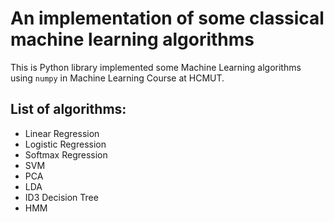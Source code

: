 # An implementation of some classical machine learning algorithms

This is Python library implemented some Machine Learning algorithms using `numpy` in Machine Learning Course at HCMUT. 

## List of algorithms:
 - Linear Regression 
 - Logistic Regression 
 - Softmax Regression 
 - SVM 
 - PCA
 - LDA 
 - ID3 Decision Tree
 - HMM 
